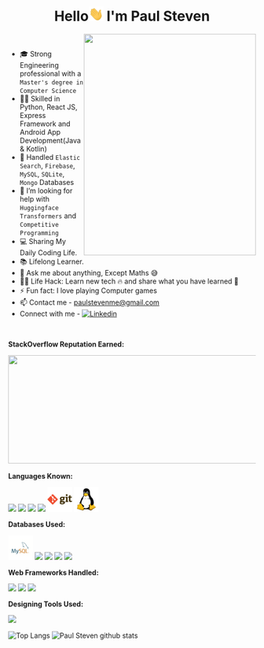 <h1 align="center">Hello<img src="https://raw.githubusercontent.com/ABSphreak/ABSphreak/master/gifs/Hi.gif" width="30px"> I'm Paul Steven</h1>


<img align="right" src="https://i.pinimg.com/originals/18/a4/94/18a4949fc9c8067172d3b96e302e7097.gif" height="450" width="350"/>

 <br/>
 
- 🎓 Strong Engineering professional with a `Master's degree in Computer Science`
- 💪🏻 Skilled in Python, React JS, Express Framework and Android App Development(Java & Kotlin)
- 💾 Handled `Elastic Search`, `Firebase`, `MySQL`, `SQLite`, `Mongo` Databases
- 🤔 I’m looking for help with `Huggingface Transformers` and `Competitive Programming`
- 💻 Sharing My Daily Coding Life.
- 📚 Lifelong Learner.
- 💬 Ask me about anything, Except Maths :sweat_smile:
- 👨‍💻 Life Hack: Learn new tech :fire: and share what you have learned :tada:
- ⚡ Fun fact: I love playing Computer games
- 📫 Contact me - <a href="mailto:paulstevenme@gmail.com">paulstevenme@gmail.com</a>
- Connect with me - [![Linkedin](https://img.shields.io/badge/-LinkedIn-blue?style=flat&logo=Linkedin&logoColor=white)](https://www.linkedin.com/in/paulstevenme/)


<br/>

**StackOverflow Reputation Earned:**


<code><img width = "1550" height="220" src="https://i.postimg.cc/KzRrPhTJ/strep.png"></code>

  
**Languages Known:**

<code><img height="50" src="https://github.com/konpa/devicon/blob/master/icons/android/android-plain.svg"></code>
<code><img height="50" src="https://github.com/konpa/devicon/blob/master/icons/java/java-plain.svg"></code>
<code><img height="50" src="https://github.com/konpa/devicon/blob/master/icons/python/python-plain.svg"></code>
<code><img height="50" src="https://github.com/konpa/devicon/blob/master/icons/javascript/javascript-plain.svg"></code>
<code><img height="50" src="https://raw.githubusercontent.com/github/explore/80688e429a7d4ef2fca1e82350fe8e3517d3494d/topics/git/git.png"></code>
<code><img height="50" src="https://raw.githubusercontent.com/github/explore/80688e429a7d4ef2fca1e82350fe8e3517d3494d/topics/linux/linux.png"/></code>

**Databases Used:**

<code><img height="50" src="https://raw.githubusercontent.com/github/explore/80688e429a7d4ef2fca1e82350fe8e3517d3494d/topics/mysql/mysql.png"></code>
<code><img height="50" src="https://github.com/konpa/devicon/blob/master/icons/mongodb/mongodb-original-wordmark.svg"></code>
<code><img height="50" src="https://github.com/konpa/devicon/blob/master/icons/couchdb/couchdb-original-wordmark.svg"></code>
<code><img height="50" src="https://i.postimg.cc/65Hgwt0p/firebase-logo-shot.png"></code>
<code><img height="50" src="https://upload.wikimedia.org/wikipedia/commons/3/38/SQLite370.svg"></code>




**Web Frameworks Handled:**



<code><img height="50" src="https://github.com/konpa/devicon/blob/master/icons/react/react-original-wordmark.svg"></code>
<code><img height="50" src="https://github.com/konpa/devicon/blob/master/icons/express/express-original-wordmark.svg"></code>
<code><img height="50" src="https://i.postimg.cc/KvZhx9hJ/netclipart-com-flask-clipart-793376.png"></code>

**Designing Tools Used:**

<code><img height="50" src="https://github.com/konpa/devicon/blob/master/icons/photoshop/photoshop-plain.svg"></code>

![Top Langs](https://github-readme-stats.vercel.app/api/top-langs/?username=paulstevenme&theme=tokyonight)
![Paul Steven github stats](https://github-readme-stats.vercel.app/api?username=paulstevenme&show_icons=true&theme=tokyonight)
